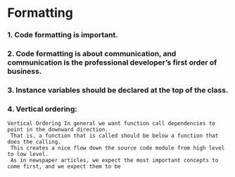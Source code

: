 # Formatting
### 1. Code formatting is important.
### 2. Code formatting is about communication, and communication is the professional developer’s first order of business.
### 3. Instance variables should be declared at the top of the class.
### 4. Vertical ordering:
````
Vertical Ordering In general we want function call dependencies to point in the downward direction.
 That is, a function that is called should be below a function that does the calling. 
 This creates a nice flow down the source code module from high level to low level.
 As in newspaper articles, we expect the most important concepts to come first, and we expect them to be
````

